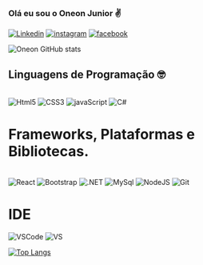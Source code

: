 ### Olá eu sou o Oneon Junior ✌️ 

[![Linkedin](https://img.shields.io/badge/LinkedIn-0077B5?style=for-the-badge&logo=linkedin&logoColor=white)](https://www.linkedin.com/in/oneonjunior/)
[![instagram](https://img.shields.io/badge/Instagram-E4405F?style=for-the-badge&logo=instagram&logoColor=white)](https://www.instagram.com/oneonjunior/)
[![facebook](https://img.shields.io/badge/Facebook-1877F2?style=for-the-badge&logo=facebook&logoColor=white)](https://www.facebook.com/oneon.junior)


![Oneon GitHub stats](https://github-readme-stats.vercel.app/api?username=Oneonjr&show_icons=true&theme=dracula)

## Linguagens de Programação 🤓

<div style="display: inline-block"><br/>
    <img alt="Html5" src="https://img.shields.io/badge/HTML5-E34F26?style=for-the-badge&logo=html5&logoColor=white"/>
    <img alt="CSS3" src="https://img.shields.io/badge/CSS3-1572B6?style=for-the-badge&logo=css3&logoColor=white"/>
    <img alt="javaScript" src="https://img.shields.io/badge/JavaScript-F7DF1E?style=for-the-badge&logo=javascript&logoColor=black"/>
    <img alt="C#" src="https://img.shields.io/badge/C%23-239120?style=for-the-badge&logo=c-sharp&logoColor=white"/>
   
</div><br/>

# Frameworks, Plataformas e Bibliotecas.

<div style="display: inline-block"><br/>
    <img alt="React" src="https://img.shields.io/badge/React-20232A?style=for-the-badge&logo=react&logoColor=61DAFB"/>
    <img alt="Bootstrap" src="https://img.shields.io/badge/Bootstrap-563D7C?style=for-the-badge&logo=bootstrap&logoColor=white"/>
    <img alt=".NET" src="https://img.shields.io/badge/.NET-5C2D91?style=for-the-badge&logo=.net&logoColor=white"/>
    <img alt="MySql" src="https://img.shields.io/badge/MySQL-00000F?style=for-the-badge&logo=mysql&logoColor=white"/>
    <img alt="NodeJS" src="https://img.shields.io/badge/Node.js-43853D?style=for-the-badge&logo=node.js&logoColor=white"/>
    <img alt="Git" src="https://img.shields.io/badge/GIT-E44C30?style=for-the-badge&logo=git&logoColor=white"/>
</div><br/>

# IDE 

<div style="display: inline-block">
    <img alt="VSCode" src="https://img.shields.io/badge/Visual_Studio_Code-0078D4?style=for-the-badge&logo=visual%20studio%20code&logoColor=white"/>
    <img alt="VS" src="https://img.shields.io/badge/Visual_Studio-5C2D91?style=for-the-badge&logo=visual%20studio&logoColor=white"/>

</div>

<br/>

[![Top Langs](https://github-readme-stats.vercel.app/api/top-langs/?username=Oneonjr&langs_count=4)](https://github.com/Oneonjr/Oneonjr/blob/main/README.md)

<!--
![Snake animation](https://github.com/Oneonjr/Oneonjr/blob/output/github-contribution-grid-snake.svg)-->



